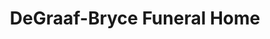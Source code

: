 ---
title: "DeGraaf-Bryce Funeral Home"
url: /west-sand-lake/degraaf-bryce-funeral-home/
shop: Bestattungen
---